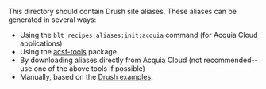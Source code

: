 This directory should contain Drush site aliases. These aliases can be generated in several ways:
* Using the `blt recipes:aliases:init:acquia` command (for Acquia Cloud applications)
* Using the [acsf-tools](https://github.com/acquia/acsf-tools) package
* By downloading aliases directly from Acquia Cloud (not recommended--use one of the above tools if possible)
* Manually, based on the [Drush examples](https://raw.githubusercontent.com/drush-ops/drush/master/examples/example.site.yml).
